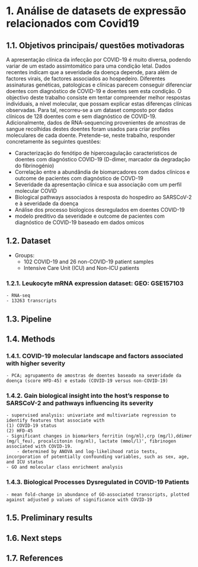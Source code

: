 # 1. Análise de datasets de expressão relacionados com Covid19

## 1.1. Objetivos principais/ questões motivadoras

A apresentação clínica da infecção por COVID-19 é muito diversa, podendo variar de um estado assimtomático para uma condição letal. Dados recentes indicam que a severidade da doença depende, para além de factores virais, de factores associados ao hospedeiro. Diferentes assinaturas genéticas, patologicas e clínicas parecem conseguir diferenciar doentes com diagnóstico de COVID-19 e doentes sem esta condição.
O objectivo deste trabalho consiste em tentar compreender melhor respostas individuais, a nível molecular, que possam explicar estas diferenças clínicas observadas.
Para tal, recorreu-se a um dataset composto por dados clínicos de 128 doentes com e sem diagnóstico de COVID-19. Adicionalmente, dados de RNA-sequencing provenientes de amostras de sangue recolhidas destes doentes foram usados para criar profiles moleculares de cada doente. 
Pretende-se, neste trabalho, responder concretamente às seguintes questões:
- Caracterização do fenótipo de hipercoagulação caracteristicos de doentes com diagnóstico COVID-19 (D-dimer, marcador da degradação do fibrinogénio)
- Correlação entre a abundândia de biomarcadores com dados clínicos e outcome de pacientes com diagnóstico de COVD-19
- Severidade da apresentação clínica e sua associação com um perfil molecular COVID
- Biological pathways associados à resposta do hospediro ao SARSCoV-2 e à severidade da doença
- Análise dos processo biologicos desregulados em doentes COVID-19
- modelo preditivo da severidade e outcome de pacientes com diagnóstico de COVID-19 baseado em dados omicos

## 1.2. Dataset
- Groups:
    - 102 COVID-19 and 26 non-COVID-19 patient samples
    - Intensive Care Unit (ICU) and Non-ICU patients

### 1.2.1. Leukocyte mRNA expression dataset: GEO: GSE157103
    - RNA-seq
    - 13263 transcripts

## 1.3. Pipeline

## 1.4. Methods


### 1.4.1. COVID-19 molecular landscape and factors associated with higher severity
    - PCA; agrupamento de amostras de doentes baseado na severidade da doença (score HFD-45) e estado (COVID-19 versus non-COVID-19)
### 1.4.2. Gain biological insight into the host’s response to SARSCoV-2 and pathways influencing its severity
    - supervised analysis: univariate and multivariate regression to identify features that associate with
    (1) COVID-19 status
    (2) HFD-45
    - Significant changes in biomarkers ferritin (ng/ml),crp (mg/l),ddimer (mg/l_feu), procalcitonin (ng/ml), lactate (mmol/l)', fibrinogen associated with COVID-19.
        - determined by ANOVA and log-likelihood ratio tests, incorporation of potentially confounding variables, such as sex, age, and ICU status
    - GO and molecular class enrichment analysis
### 1.4.3. Biological Processes Dysregulated in COVID-19 Patients
    - mean fold-change in abundance of GO-associated transcripts, plotted against adjusted p values of significance with COVID-19

## 1.5. Preliminary results

## 1.6. Next steps

## 1.7. References
